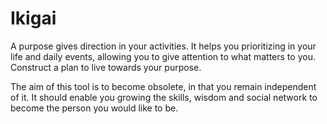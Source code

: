 # Ikigai

A purpose gives direction in your activities. It helps you prioritizing in your life and daily events, allowing you to give attention to what matters to you. Construct a plan to live towards your purpose.

The aim of this tool is to become obsolete, in that you remain independent of it. It should enable you growing the skills, wisdom and social network to become the person you would like to be. 